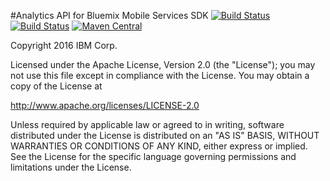 #Analytics API for Bluemix Mobile Services SDK
[![Build Status](https://travis-ci.org/ibm-bluemix-mobile-services/mfp-clientsdk-android-analyticsspec.svg?branch=master)](https://travis-ci.org/ibm-bluemix-mobile-services/mfp-clientsdk-android-analyticsspec)
[![Build Status](https://travis-ci.org/ibm-bluemix-mobile-services/mfp-clientsdk-android-analyticsspec.svg?branch=development)](https://travis-ci.org/ibm-bluemix-mobile-services/mfp-clientsdk-android-analyticsspec)
[![Maven Central](https://maven-badges.herokuapp.com/maven-central/com.ibm.mobilefirstplatform.clientsdk.android/analyticsapi/badge.svg)](https://maven-badges.herokuapp.com/maven-central/com.ibm.mobilefirstplatform.clientsdk.android/analyticsapi)

Copyright 2016 IBM Corp.

Licensed under the Apache License, Version 2.0 (the "License");
you may not use this file except in compliance with the License.
You may obtain a copy of the License at

http://www.apache.org/licenses/LICENSE-2.0

Unless required by applicable law or agreed to in writing, software
distributed under the License is distributed on an "AS IS" BASIS,
WITHOUT WARRANTIES OR CONDITIONS OF ANY KIND, either express or implied.
See the License for the specific language governing permissions and
limitations under the License.
